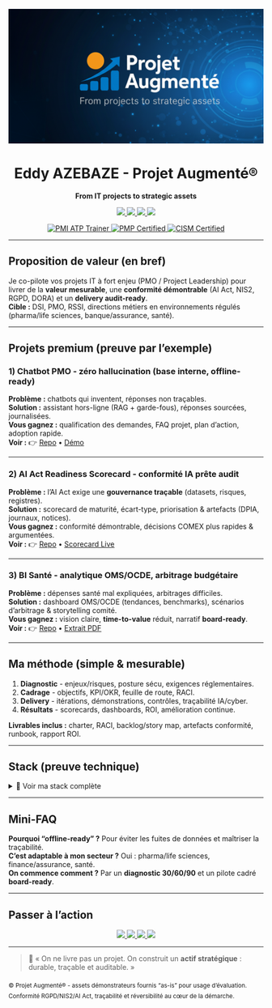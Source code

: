 <!--
README • Landing Page - Eddy AZEBAZE
Objectif : conversion-first (GitHub → Calendly), mobile-first, lisible rapidement
-->

<!-- BANNIÈRE -->
<p align="center">
  <img src="assets/banner-projet-augmente.png" alt="Projet Augmenté - From IT projects to strategic assets" width="880">
</p>

<h1 align="center">Eddy AZEBAZE - Projet Augmenté®</h1>
<p align="center"><strong>From IT projects to strategic assets</strong></p>

<p align="center">
  <a href="https://calendly.com/eddy-azebaze-proton/30min">
    <img src="https://img.shields.io/badge/📅_Réserver-30_min-blue?style=for-the-badge">
  </a>
  <a href="https://www.linkedin.com/in/eddy-azebaze-pmp-cism">
    <img src="https://img.shields.io/badge/🔗-LinkedIn-0A66C2?style=for-the-badge&logo=linkedin&logoColor=white">
  </a>
  <a href="mailto:eddy.azebaze@proton.me">
    <img src="https://img.shields.io/badge/✉️-Email_Direct-red?style=for-the-badge&logo=gmail&logoColor=white">
  </a>
  <a href="https://medium.com/@eddyazebaze">
    <img src="https://img.shields.io/badge/✍️-Medium-black?style=for-the-badge&logo=medium&logoColor=white">
  </a>
</p>

<p align="center">
  <a href="https://www.credly.com/badges/3797a0f9-e5de-4ad9-acf0-d463596983ca">
    <img alt="PMI ATP Trainer" src="https://img.shields.io/badge/PMI-ATP%20Trainer-brightgreen?logo=pmiprojectmanagement">
  </a>
  <a href="https://www.credly.com/badges/80aef1a1-8173-45a6-b508-0892da3a8ef9">
    <img alt="PMP Certified" src="https://img.shields.io/badge/PMP%C2%AE-Certified-0A66C2?logo=pmiprojectmanagement">
  </a>
  <a href="https://www.credly.com/badges/17512e3f-8b80-4de2-b3c8-896133b289f2/public_url">
    <img alt="CISM Certified" src="https://img.shields.io/badge/CISM%C2%AE-Certified-2E8B57">
  </a>
</p>

---

## Proposition de valeur (en bref)
Je co-pilote vos projets IT à fort enjeu (PMO / Project Leadership) pour livrer de la **valeur mesurable**, une **conformité démontrable** (AI Act, NIS2, RGPD, DORA) et un **delivery audit-ready**.  
**Cible :** DSI, PMO, RSSI, directions métiers en environnements régulés (pharma/life sciences, banque/assurance, santé).

---

## Projets premium (preuve par l’exemple)

### 1) Chatbot PMO - zéro hallucination (base interne, offline-ready)
**Problème :** chatbots qui inventent, réponses non traçables.  
**Solution :** assistant hors-ligne (RAG + garde-fous), réponses sourcées, journalisées.  
**Vous gagnez :** qualification des demandes, FAQ projet, plan d’action, adoption rapide.  
**Voir :** 👉 <a href="https://github.com/Eddyazebaze/pmo-chatbot/tree/main">Repo</a> • <a href="https://cdn.botpress.cloud/webchat/v3.1/shareable.html?configUrl=https://files.bpcontent.cloud/2025/07/27/01/20250727010732-RSM5BWL1.json">Démo</a>

---

### 2) AI Act Readiness Scorecard - conformité IA prête audit
**Problème :** l’AI Act exige une **gouvernance traçable** (datasets, risques, registres).  
**Solution :** scorecard de maturité, écart-type, priorisation & artefacts (DPIA, journaux, notices).  
**Vous gagnez :** conformité démontrable, décisions COMEX plus rapides & argumentées.  
**Voir :** 👉 <a href="https://github.com/Eddyazebaze/portfolio-projets/tree/main/02-ai-act-readiness-scorecard">Repo</a> • <a href="https://aiactreadinesssscorecard.netlify.app/">Scorecard Live</a>

---

### 3) BI Santé - analytique OMS/OCDE, arbitrage budgétaire
**Problème :** dépenses santé mal expliquées, arbitrages difficiles.  
**Solution :** dashboard OMS/OCDE (tendances, benchmarks), scénarios d’arbitrage & storytelling comité.  
**Vous gagnez :** vision claire, **time-to-value** réduit, narratif **board-ready**.  
**Voir :** 👉 <a href="https://github.com/Eddyazebaze/portfolio-projets/tree/main/06-analytics-sante-bi">Repo</a> • <a href="https://github.com/Eddyazebaze/portfolio-projets/blob/main/06-analytics-sante-bi/reporting/Depenses_Sante%20France_2012-2022_Ce%20que%20disent%20les%20donnees_OMS_Eddy%20AZEBAZE.pdf">Extrait PDF</a>

---

## Ma méthode (simple & mesurable)
1. **Diagnostic** - enjeux/risques, posture sécu, exigences réglementaires.  
2. **Cadrage** - objectifs, KPI/OKR, feuille de route, RACI.  
3. **Delivery** - itérations, démonstrations, contrôles, traçabilité IA/cyber.  
4. **Résultats** - scorecards, dashboards, ROI, amélioration continue.

**Livrables inclus :** charter, RACI, backlog/story map, artefacts conformité, runbook, rapport ROI.

---

## Stack (preuve technique)
<details>
  <summary>🧰 Voir ma stack complète</summary>

### 🧭 Gouvernance & Delivery
- GitHub Projects (PMO), Notion, Miro, MS Project, ClickUp  
- **Cycle de vie projet (SDLC)** : cadrage → build → test → run  

### 📊 Data & Insights
- Power BI, Tableau, Qlik Sense, Dataiku, Python (Pandas), SQL, DAX  
- Langages : HTML, SQL, DAX, Dataiku  

### 🤖 IA & Agents
- OpenAI API, Claude, Qwen, Botpress, LangChain, LangFlow  

### 🔒 Cybersécurité & Conformité
- OWASP ZAP, Security Headers, Aravo, Archer, OneTrust  

### ⚙️ Automatisation & Orchestration
- Make.com, Zapier, n8n, Databricks, Apache Airflow  

</details>

---

## Mini-FAQ
**Pourquoi “offline-ready” ?** Pour éviter les fuites de données et maîtriser la traçabilité.  
**C’est adaptable à mon secteur ?** Oui : pharma/life sciences, finance/assurance, santé.  
**On commence comment ?** Par un **diagnostic 30/60/90** et un pilote cadré **board-ready**.

---

## Passer à l’action
<p align="center">
  <a href="https://calendly.com/eddy-azebaze-proton/30min">
    <img src="https://img.shields.io/badge/📅_Réserver-30_min-blue?style=for-the-badge">
  </a>
  <a href="https://www.linkedin.com/in/eddy-azebaze-pmp-cism">
    <img src="https://img.shields.io/badge/🔗-LinkedIn-0A66C2?style=for-the-badge&logo=linkedin&logoColor=white">
  </a>
  <a href="mailto:eddy.azebaze@proton.me">
    <img src="https://img.shields.io/badge/✉️-Email_Direct-red?style=for-the-badge&logo=gmail&logoColor=white">
  </a>
  <a href="https://medium.com/@eddyazebaze">
    <img src="https://img.shields.io/badge/✍️-Medium-black?style=for-the-badge&logo=medium&logoColor=white">
  </a>
</p>

---

> 🧠 « On ne livre pas un projet. On construit un **actif stratégique** : durable, traçable et auditable. »

<sub>© Projet Augmenté® - assets démonstrateurs fournis “as-is” pour usage d’évaluation. Conformité RGPD/NIS2/AI Act, traçabilité et réversibilité au cœur de la démarche.</sub>
